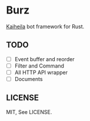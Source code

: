 # Burz

[Kaiheila] bot framework for Rust.

[kaiheila]: https://www.kaiheila.cn/

## TODO

- [ ] Event buffer and reorder
- [ ] Filter and Command
- [ ] All HTTP API wrapper
- [ ] Documents

## LICENSE

MIT, See LICENSE.
